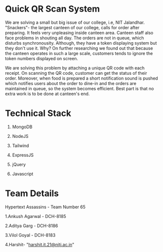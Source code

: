 
# Quick QR Scan System

We are solving a small but big issue of our college, i.e, NIT Jalandhar. "Snackers"- the largest canteen of our college, calls for order after preparing. It feels very unpleasing inside canteen area. Canteen staff also face problems in shouting all day. The orders are not in queue, which disturbs synchronousity. Although, they have a token displaying system but they don't use it. Why? On further researching we found out that because the canteen operates in such a large scale, customers tends to ignore the token numbers displayed on screen. 

We are solving this problem by attaching a unique QR code with each receipt. On scanning the QR code, customer can get the status of their order. Moreover, when food is prepared a short notification sound is pushed which notifies users about the order to dine-in and the orders are maintained in queue, so the system becomes efficient. Best part is that no extra work is to be done at canteen's end.

# Technical Stack

1. MongoDB

2. NodeJS

3. Tailwind

4. ExpressJS

5. jQuery

6. Javascript


# Team Details

Hypertext Assassins - Team Number 65

1.Ankush Agarwal - DCH-8185

2.Aditya Garg - DCH-8186

3.Vilol Goyal - DCH-8183

4.Harshit- "harshit.it.21@nitj.ac.in"
